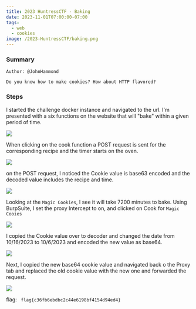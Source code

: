 ```yaml
---
title: 2023 HuntressCTF - Baking
date: 2023-11-01T07:00:00-07:00
tags:
  - web
  - cookies
image: /2023-HuntressCTF/baking.png
---
```


### Summary
```
Author: @JohnHammond

Do you know how to make cookies? How about HTTP flavored?

```

### Steps

I started the challenge docker instance and navigated to the url.  I'm presented with a six functions on the website that will "bake" within a given period of time. 

![](/2023-HuntressCTF/ezbakeoven.png)

When clicking on the cook function a POST request is sent for the corresponding recipe and the timer starts on the oven. 

![](/2023-HuntressCTF/muffins.png)

on the POST request, I noticed the Cookie value is base63 encoded and the decoded value includes the recipe and time.  

![](/2023-HuntressCTF/time.png)

Looking at the ```Magic Cookies```, I see it will take 7200 minutes to bake.  Using BurpSuite, I set the proxy Intercept to on, and clicked on Cook for ```Magic Cooies```

![](/2023-HuntressCTF/burp1.png)

I copied the Cookie value over to decoder and changed the date from 10/16/2023 to 10/6/2023 and encoded the new value as base64.

![](/2023-HuntressCTF/timechange.png)

Next, I copied the new base64 cookie value and navigated back o the Proxy tab and replaced the old cookie value with the new one and forwarded the request. 

![](/2023-HuntressCTF/ezbakeovenflag.png)

flag: ``` flag{c36fb6ebdbc2c44e6198bf4154d94ed4}```